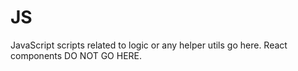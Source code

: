# JS
JavaScript scripts related to logic or any helper utils go here. React components DO NOT GO HERE.